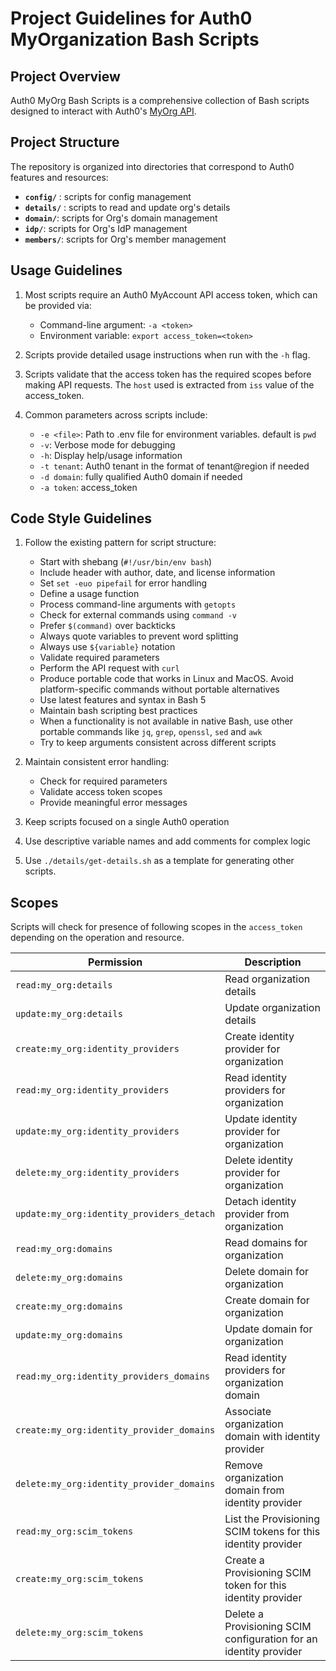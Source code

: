 # Project Guidelines for Auth0 MyOrganization Bash Scripts

## Project Overview

Auth0 MyOrg Bash Scripts is a comprehensive collection of Bash scripts designed to interact with
Auth0's [MyOrg API](https://docs-dev.mintlify.app/api-reference/config/get-configuration).

## Project Structure

The repository is organized into directories that correspond to Auth0 features and resources:

- **`config/`** : scripts for config management
- **`details/`** : scripts to read and update org's details
- **`domain/`**: scripts for Org's domain management
- **`idp/`**: scripts for Org's IdP management
- **`members/`**: scripts for Org's member management

## Usage Guidelines

1. Most scripts require an Auth0 MyAccount API access token, which can be provided via:
    - Command-line argument: `-a <token>`
    - Environment variable: `export access_token=<token>`

2. Scripts provide detailed usage instructions when run with the `-h` flag.

3. Scripts validate that the access token has the required scopes before making API requests. The `host` used is
   extracted from `iss` value of the access_token.

4. Common parameters across scripts include:
    - `-e <file>`: Path to .env file for environment variables. default is `pwd`
    - `-v`: Verbose mode for debugging
    - `-h`: Display help/usage information
    - `-t tenant`: Auth0 tenant in the format of tenant@region if needed
    - `-d domain`: fully qualified Auth0 domain if needed
    - `-a token`: access_token

## Code Style Guidelines

1. Follow the existing pattern for script structure:
    - Start with shebang (`#!/usr/bin/env bash`)
    - Include header with author, date, and license information
    - Set `set -euo pipefail` for error handling
    - Define a usage function
    - Process command-line arguments with `getopts`
    - Check for external commands using `command -v`
    - Prefer `$(command)` over backticks
    - Always quote variables to prevent word splitting
    - Always use `${variable}` notation
    - Validate required parameters
    - Perform the API request with `curl`
    - Produce portable code that works in Linux and MacOS. Avoid platform-specific commands without portable
      alternatives
    - Use latest features and syntax in Bash 5
    - Maintain bash scripting best practices
    - When a functionality is not available in native Bash, use other portable commands like `jq`, `grep`, `openssl`,
      `sed` and `awk`
    - Try to keep arguments consistent across different scripts

2. Maintain consistent error handling:
    - Check for required parameters
    - Validate access token scopes
    - Provide meaningful error messages

3. Keep scripts focused on a single Auth0 operation

4. Use descriptive variable names and add comments for complex logic

5. Use `./details/get-details.sh` as a template for generating other scripts.

## Scopes
Scripts will check for presence of following scopes in the `access_token` depending on the operation and resource.

| Permission                                | 	Description                                                       |
|-------------------------------------------|--------------------------------------------------------------------|
| `read:my_org:details`                     | 	Read organization details                                         |
| `update:my_org:details`                   | 	Update organization details                                       |
| `create:my_org:identity_providers`        | 	Create identity provider for organization                         |
| `read:my_org:identity_providers`          | 	Read identity providers for organization                          |
| `update:my_org:identity_providers`        | 	Update identity provider for organization                         |
| `delete:my_org:identity_providers`        | 	Delete identity provider for organization                         |
| `update:my_org:identity_providers_detach` | 	Detach identity provider from organization                        |
| `read:my_org:domains`                     | 	Read domains for organization                                     |
| `delete:my_org:domains`                   | 	Delete domain for organization                                    |
| `create:my_org:domains`                   | 	Create domain for organization                                    |
| `update:my_org:domains`                   | 	Update domain for organization                                    |
| `read:my_org:identity_providers_domains`  | 	Read identity providers for organization domain                   |
| `create:my_org:identity_provider_domains` | 	Associate organization domain with identity provider              |
| `delete:my_org:identity_provider_domains` | 	Remove organization domain from identity provider                 |
| `read:my_org:scim_tokens`                 | 	List the Provisioning SCIM tokens for this identity provider      |
| `create:my_org:scim_tokens`               | 	Create a Provisioning SCIM token for this identity provider       |
| `delete:my_org:scim_tokens`               | 	Delete a Provisioning SCIM configuration for an identity provider |